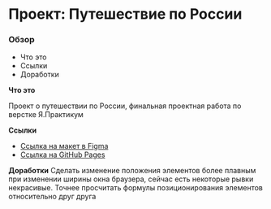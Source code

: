 # Проект: Путешествие по России

### Обзор
* Что это
* Ссылки
* Доработки

**Что это**

Проект о путешествии по России, финальная проектная работа по верстке Я.Практикум

**Ссылки**

* [Ссылка на макет в Figma](https://www.figma.com/file/5S2WSbEFL6awjVWJ0NWL8Q/Sprint-3_-Russia-_-desktop-mobile?node-id=28503%3A0)
* [Ссылка на GitHub Pages](https://eduardyandexpraktikum.github.io/russian-travel/)

**Доработки**
Сделать изменение положения элементов более плавным при изменении ширины окна браузера, сейчас есть некоторые рывки некрасивые.
Точнее просчитать формулы позиционирования элементов относительно друг друга
